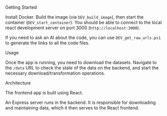Getting Started

Install Docker. Build the image (via `DEV_build_image`), then start the container (`DEV_start_container`). You should be able to connect to the local react development server on port 3000 (`http://localhost:3000`).

If you need to ask an AI about the code, you can use `DEV_get_raw_urls.ps1` to generate the links to all the code files.


Usage

Once the app is running, you need to download the datasets. Navigate to the `/data` URL to check the state of the data on the backend, and start the necessary download/transformation operations.


Architecture

The frontend app is built using React.

An Express server runs in the backend. It is responsible for downloading and maintaining data, which it then serves to the React frontend.